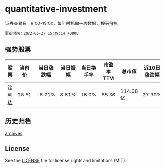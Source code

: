 # quantitative-investment

证券交易日，9:00-15:00，每半时抓取一次数据，按天[归档](archives)。

`更新时间：2022-05-27 15:39:14 +0800`

## 强势股票

|股票|当前价|当日涨跌幅|当日振幅|当日换手率|市盈率TTM|总市值|近10日涨跌幅|
|----|----|----|----|----|----|----|----|
|[铭利达](https://xueqiu.com/S/SZ301268)|28.51|-6.71%|8.61%|16.9%|65.66|114.08亿|27.39%|

## 历史归档

[archives](archives)

## License

See the [LICENSE](LICENSE) file for license rights and limitations (MIT).